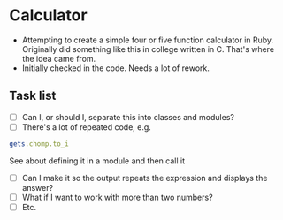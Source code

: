 # Calculator

* Attempting to create a simple four or five function calculator in Ruby.  Originally did something like this in college
written in C.  That's where the idea came from.
* Initially checked in the code.  Needs a lot of rework.

## Task list
- [ ] Can I, or should I, separate this into classes and modules?
- [ ] There's a lot of repeated code, e.g. 
```ruby
gets.chomp.to_i
```
See about defining it in a module and then call it
- [ ] Can I make it so the output repeats the expression and displays the answer?
- [ ] What if I want to work with more than two numbers?
-  [ ] Etc.
